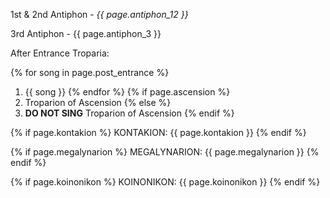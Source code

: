 1st & 2nd Antiphon - *{{ page.antiphon_12 }}*

3rd Antiphon - {{ page.antiphon_3 }}

After Entrance Troparia:

{% for song in page.post_entrance %}
1. {{ song }}
{% endfor %}
{% if page.ascension %}
1. Troparion of Ascension
{% else %}
1. **DO NOT SING** Troparion of Ascension
{% endif %}

{% if page.kontakion %}
KONTAKION: {{ page.kontakion }}
{% endif %}

{% if page.megalynarion %}
MEGALYNARION: {{ page.megalynarion }}
{% endif %}

{% if page.koinonikon %}
KOINONIKON: {{ page.koinonikon }}
{% endif %}
